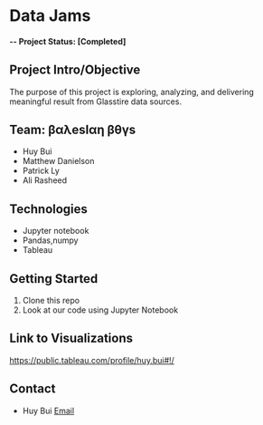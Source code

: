 # Data Jams
#### -- Project Status: [Completed]

## Project Intro/Objective
The purpose of this project is exploring, analyzing, and delivering meaningful result from Glasstire data sources.

## Team: βαλesΙαη  βθγs
* Huy Bui
* Matthew Danielson
* Patrick Ly
* Ali Rasheed


## Technologies
* Jupyter notebook
* Pandas,numpy
* Tableau


## Getting Started
1. Clone this repo 
2. Look at our code using Jupyter Notebook


## Link to Visualizations
https://public.tableau.com/profile/huy.bui#!/


## Contact
* Huy Bui [Email](williamhuybui@gmail.com)
